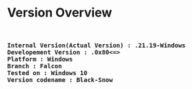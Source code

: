 # Version Overview

<pre>
<b>

Internal Version(Actual Version) : .21.19-Windows
Developement Version : .0x80<=>
Platform : Windows
Branch : Falcon
Tested on : Windows 10
Version codename : Black-Snow</b>
</pre>
</b>
